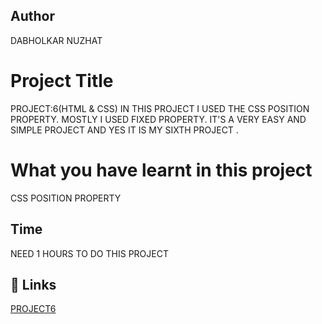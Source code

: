  ## Author 
 DABHOLKAR NUZHAT 
 
# Project Title
PROJECT:6(HTML & CSS)
IN THIS PROJECT I USED THE CSS POSITION PROPERTY.
MOSTLY I USED FIXED PROPERTY. IT'S A VERY EASY AND SIMPLE PROJECT AND YES IT IS MY SIXTH PROJECT .



 # What you have learnt in this project
CSS POSITION PROPERTY 

## Time
 NEED 1 HOURS TO DO THIS PROJECT

## 🔗 Links
[PROJECT6](https://project6a.netlify.app/)

